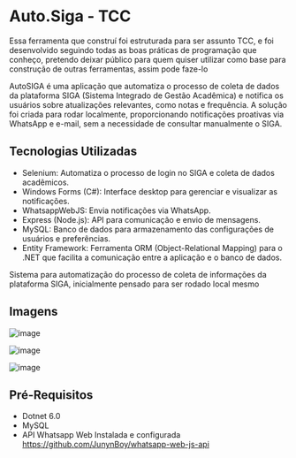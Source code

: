 # Auto.Siga - TCC
Essa ferramenta que construí foi estruturada para ser assunto TCC, e foi desenvolvido seguindo todas as boas práticas de programação que conheço, pretendo deixar público para quem quiser utilizar como base para construção de outras ferramentas, assim pode faze-lo

AutoSIGA é uma aplicação que automatiza o processo de coleta de dados da plataforma SIGA (Sistema Integrado de Gestão Acadêmica) e notifica os usuários sobre atualizações relevantes, como notas e frequência. A solução foi criada para rodar localmente, proporcionando notificações proativas via WhatsApp e e-mail, sem a necessidade de consultar manualmente o SIGA.

## Tecnologias Utilizadas
 - Selenium: Automatiza o processo de login no SIGA e coleta de dados acadêmicos.
 - Windows Forms (C#): Interface desktop para gerenciar e visualizar as notificações.
 - WhatsappWebJS: Envia notificações via WhatsApp.
 - Express (Node.js): API para comunicação e envio de mensagens.
 - MySQL: Banco de dados para armazenamento das configurações de usuários e preferências.
 - Entity Framework: Ferramenta ORM (Object-Relational Mapping) para o .NET que facilita a comunicação entre a aplicação e o banco de dados. 


Sistema para automatização do processo de coleta de informações da plataforma SIGA, inicialmente pensado para ser rodado local mesmo

## Imagens

![image](https://github.com/user-attachments/assets/b0032d3e-d8c8-4dcb-bb76-6214e1db0478)

![image](https://github.com/user-attachments/assets/42c50bc3-559c-4174-a510-c2388d4d0bce)

![image](https://github.com/user-attachments/assets/8272368f-d7a7-449b-a80c-e6c13b8ccd0f)

## Pré-Requisitos
- Dotnet 6.0
- MySQL
- API Whatsapp Web Instalada e configurada https://github.com/JunynBoy/whatsapp-web-js-api


